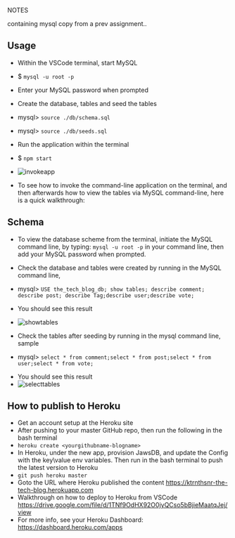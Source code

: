 NOTES

containing mysql copy from a prev assignment..

## Usage
- Within the VSCode terminal, start MySQL
-   $ `mysql -u root -p`
- Enter your MySQL password when prompted

- Create the database, tables and seed the tables
-   mysql> `source ./db/schema.sql`
-   mysql> `source ./db/seeds.sql`
- Run the application within the terminal
-   $ `npm start`
- ![invokeapp](./img/<insert>.jpg "Start application")
- To see how to invoke the command-line application on the terminal, and then afterwards how to view the tables via MySQL command-line, here is a quick walkthrough:
<insert walkthrough link>

## Schema
- To view the database scheme from the terminal, initiate the MySQL command line, 
by typing:     `mysql -u root -p`    in your command line, then add your MySQL password when prompted.

- Check the database and tables were created by running in the MySQL command line,
* mysql> `USE the_tech_blog_db; show tables; describe comment; describe post; describe Tag;describe user;describe vote;`
- You should see this result
- ![showtables](./img/<insert>.jpg "Show tables")

- Check the tables after seeding by running in the mysql command line, sample
* mysql> `select * from comment;select * from post;select * from user;select * from vote;`
- You should see this result
- ![selecttables](./img/<insert>.jpg "Select tables")

## How to publish to Heroku
- Get an account setup at the Heroku site
- After pushing to your master GitHub repo, then run the following in the bash terminal
- `heroku create <yourgithubname-blogname>`
- In Heroku, under the new app, provision JawsDB, and update the Config with the key\value env variables. Then run in the bash terminal to push the latest version to Heroku 
- `git push heroku master`
- Goto the URL where Heroku published the content
https://ktrnthsnr-the-tech-blog.herokuapp.com
- Walkthrough on how to deploy to Heroku from VSCode 
https://drive.google.com/file/d/1TNf9OdHX92O0jyQCso5bBjieMaatqJej/view
- For more info, see your Heroku Dashboard: 
https://dashboard.heroku.com/apps